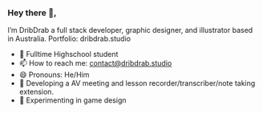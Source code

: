 ### Hey there 👋, 
I’m DribDrab a full stack developer, graphic designer, and illustrator based in Australia.
Portfolio: dribdrab.studio

- 🌱 Fulltime Highschool student
- 📫 How to reach me: contact@dribdrab.studio
- 😄 Pronouns: He/Him
- 🔭 Developing a AV meeting and lesson recorder/transcriber/note taking extension.
- 🔭 Experimenting in game design

  
